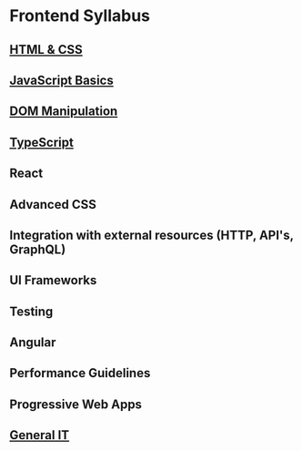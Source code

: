 # Frontend Syllabus

## [HTML & CSS](./html-css)

## [JavaScript Basics](./js-basics)

## [DOM Manipulation](./dom-manipulation)

## [TypeScript](./typescript)

## React

## Advanced CSS

## Integration with external resources (HTTP, API's, GraphQL)

## UI Frameworks

## Testing

## Angular

## Performance Guidelines

## Progressive Web Apps

## [General IT](./general)